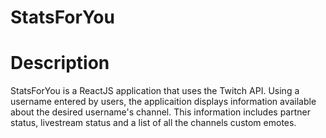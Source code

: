 # StatsForYou

# Description
StatsForYou is a ReactJS application that uses the Twitch API. Using a username entered by users, the applicaition displays information available about the desired username's channel. This information includes partner status, livestream status and a list of all the channels custom emotes.
